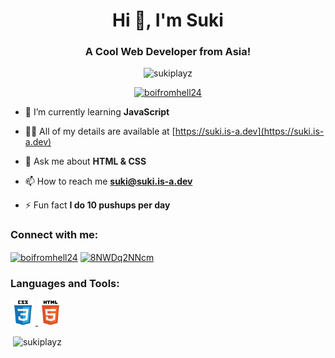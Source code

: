 <h1 align="center">Hi 👋, I'm Suki</h1>
<h3 align="center">A Cool Web Developer from Asia!</h3>

<p align="center"> <img src="https://komarev.com/ghpvc/?username=sukiplayz&label=Profile%20views&color=0e75b6&style=flat" alt="sukiplayz" /> </p>

<p align="center"> <a href="https://twitter.com/boifromhell24" target="blank"><img src="https://img.shields.io/twitter/follow/boifromhell24?logo=twitter&style=for-the-badge" alt="boifromhell24" /></a> </p>

- 🌱 I’m currently learning **JavaScript**

- 👨‍💻 All of my details are available at [https://suki.is-a.dev](https://suki.is-a.dev)

- 💬 Ask me about **HTML & CSS**

- 📫 How to reach me **suki@suki.is-a.dev**

- ⚡ Fun fact **I do 10 pushups per day**


<h3 align="left">Connect with me:</h3>
<p align="left">
<a href="https://twitter.com/boifromhell24" target="blank"><img align="center" src="https://raw.githubusercontent.com/rahuldkjain/github-profile-readme-generator/master/src/images/icons/Social/twitter.svg" alt="boifromhell24" height="30" width="40" /></a>
<a href="https://discord.gg/8NWDq2NNcm" target="blank"><img align="center" src="https://raw.githubusercontent.com/rahuldkjain/github-profile-readme-generator/master/src/images/icons/Social/discord.svg" alt="8NWDq2NNcm" height="30" width="40" /></a>
</p>

<h3 align="left">Languages and Tools:</h3>
<p align="left"> <a href="https://www.w3schools.com/css/" target="_blank" rel="noreferrer"> <img src="https://raw.githubusercontent.com/devicons/devicon/master/icons/css3/css3-original-wordmark.svg" alt="css3" width="40" height="40"/> </a> <a href="https://www.w3.org/html/" target="_blank" rel="noreferrer"> <img src="https://raw.githubusercontent.com/devicons/devicon/master/icons/html5/html5-original-wordmark.svg" alt="html5" width="40" height="40"/> </a> </p>

<p>&nbsp;<img align="center" src="https://github-readme-stats.vercel.app/api?username=sukiplayz&show_icons=true&theme=dark&locale=en" alt="sukiplayz" /></p>

